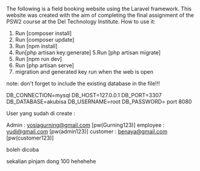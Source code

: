 The following is a field booking website using the Laravel framework. This website was created with the aim of completing the final assignment of the PSW2 course at the Del Technology Institute.
How to use it:
1. Run [composer install]
2. Run [composer update]
3. Run [npm install]
4. Run[php artisan key:generate]
5.Run [php artisan migrate]
6. Run [npm run dev]
7. Run [php artisan serve]
8. migration and generated key run when the web is open

note: don't forget to include the existing database in the file!!!

DB_CONNECTION=mysql
DB_HOST=127.0.0.1
DB_PORT=3307
DB_DATABASE=akubisa
DB_USERNAME=root
DB_PASSWORD=
port 8080

User yang sudah di create :

Admin : yosiagurning@gmail.com [pw(Gurning123)]
employee : yudi@gmail.com [pw(admin123)]
customer : benaya@gmail.com [pw(customer123)]

boleh dicoba

sekalian pinjam dong 100 hehehehe

